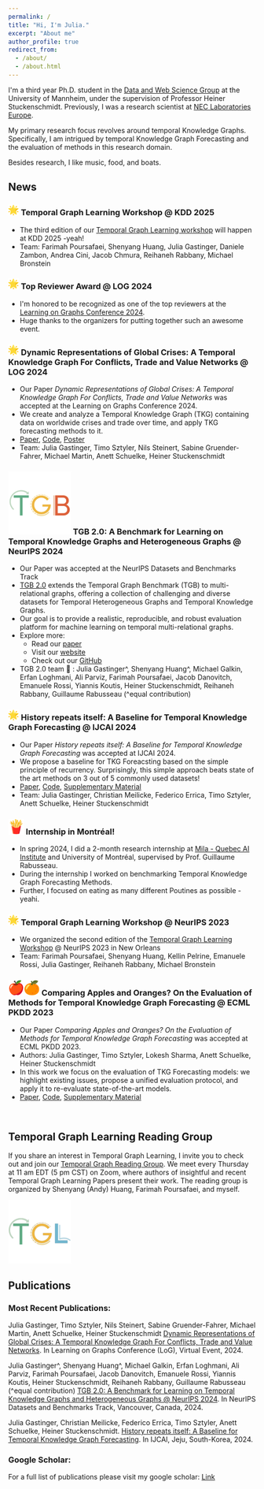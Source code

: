 ```yaml
---
permalink: /
title: "Hi, I'm Julia."
excerpt: "About me"
author_profile: true
redirect_from: 
  - /about/
  - /about.html
---
```



I'm a third year Ph.D. student in the [Data and Web Science Group](https://www.uni-mannheim.de/dws) at the University of Mannheim, under the supervision of Professor Heiner Stuckenschmidt. Previously, I was a research scientist at [NEC Laboratories Europe](https://www.neclab.eu/). 

My primary research focus revolves around temporal Knowledge Graphs. Specifically, I am intrigued by temporal Knowledge Graph Forecasting and the evaluation of methods in this research domain. 

Besides research, I like music, food, and boats.


## News

### ![alt text](image.png) Temporal Graph Learning Workshop @ KDD 2025
* The third edition of our [Temporal Graph Learning workshop](https://sites.google.com/view/tgl-workshop-2025/) will happen at KDD 2025 -yeah!
* Team: Farimah Poursafaei, Shenyang Huang, Julia Gastinger, Daniele Zambon, Andrea Cini, Jacob Chmura, Reihaneh Rabbany, Michael Bronstein


###  ![alt text](image.png) Top Reviewer Award @ LOG 2024 
* I'm honored to be recognized as one of the top reviewers at the [Learning on Graphs Conference 2024](https://logconference.org/).
* Huge thanks to the organizers for putting together such an awesome event.

###  ![alt text](image.png) Dynamic Representations of Global Crises: A Temporal Knowledge Graph For Conflicts, Trade and Value Networks @ LOG 2024 
* Our Paper *Dynamic Representations of Global Crises: A Temporal Knowledge Graph For Conflicts, Trade and Value Networks* was accepted at the Learning on Graphs Conference 2024.
* We create and analyze a Temporal Knowledge Graph (TKG) containing data on worldwide crises and trade over time, and apply TKG forecasting methods to it.
* [Paper](https://openreview.net/forum?id=LipaBQwFeZ), [Code](https://github.com/JuliaGast/GTA_ACLED_TKG/tree/main), [Poster](https://openreview.net/attachment?id=LipaBQwFeZ&name=poster)
* Team: Julia Gastinger, Timo Sztyler, Nils Steinert, Sabine Gruender-Fahrer, Michael Martin, Anett Schuelke, Heiner Stuckenschmidt


### ![alt text](image-17.png) TGB 2.0: A Benchmark for Learning on Temporal Knowledge Graphs and Heterogeneous Graphs @ NeurIPS 2024
* Our Paper was accepted at the NeurIPS Datasets and Benchmarks Track 
* [TGB 2.0](https://tgb.complexdatalab.com/) extends the Temporal Graph Benchmark (TGB) to multi-relational graphs, offering a collection of challenging and diverse datasets for Temporal Heterogeneous Graphs and Temporal Knowledge Graphs. 
* Our goal is to provide a realistic, reproducible, and robust evaluation platform for machine learning on temporal multi-relational graphs.
* Explore more: 
    * Read our [paper](https://arxiv.org/abs/2406.09639) 
    * Visit our [website](https://tgb.complexdatalab.com/)
    * Check out our [GitHub](https://github.com/shenyangHuang/TGB)
* TGB 2.0 team 🙌 : Julia Gastinger^, Shenyang Huang^,  Michael Galkin, Erfan Loghmani,
Ali Parviz, Farimah Poursafaei, Jacob Danovitch, Emanuele Rossi, Yiannis Koutis, Heiner Stuckenschmidt, Reihaneh Rabbany, Guillaume Rabusseau  (^equal contribution)
                                

###  ![alt text](image.png) History repeats itself: A Baseline for Temporal Knowledge Graph Forecasting @ IJCAI 2024 
* Our Paper *History repeats itself: A Baseline for Temporal Knowledge Graph Forecasting* was accepted at IJCAI 2024.
* We propose a baseline for TKG Foreacsting based on the simple principle of recurrency. Surprisingly, this simple approach beats state of the art methods on 3 out of 5 commonly used datasets!
* [Paper](https://github.com/nec-research/recurrency_baseline_tkg/blob/master/main.pdf), [Code](https://github.com/nec-research/recurrency_baseline_tkg), [Supplementary Material](https://github.com/nec-research/recurrency_baseline_tkg/blob/master/supplementary_material.pdf)
* Team: Julia Gastinger, Christian Meilicke, Federico Errica, Timo Sztyler, Anett Schuelke, Heiner Stuckenschmidt

### ![alt text](image-13.png) Internship in Montréal! 
* In spring 2024, I did a 2-month research internship at [Mila - Quebec AI Institute](https://mila.quebec/en/) and University of Montréal, supervised by Prof. Guillaume Rabusseau.
* During the internship I worked on benchmarking Temporal Knowledge Graph Forecasting Methods. 
* Further, I focused on eating as many different Poutines as possible - yeahi.

###  ![alt text](image.png)  Temporal Graph Learning Workshop @ NeurIPS 2023 
* We organized the second edition of the [Temporal Graph Learning Workshop](https://sites.google.com/view/tglworkshop-2023/home) @ NeurIPS 2023 in New Orleans
* Team: Farimah Poursafaei, Shenyang Huang, Kellin Pelrine, Emanuele Rossi, Julia Gastinger, Reihaneh Rabbany, Michael Bronstein

### ![alt text](image-10.png)![alt text](image-9.png) Comparing Apples and Oranges? On the Evaluation of Methods for Temporal Knowledge Graph Forecasting @ ECML PKDD 2023 
* Our Paper *Comparing Apples and Oranges? On the Evaluation of Methods for Temporal Knowledge Graph Forecasting* 
was accepted at ECML PKDD 2023.
* Authors: Julia Gastinger, Timo Sztyler, Lokesh Sharma, Anett Schuelke, Heiner Stuckenschmidt
* In this work we focus on the evaluation of TKG Forecasting models: we highlight existing issues, propose a unified evaluation protocol, and apply it to re-evaluate state-of-the-art models.
* [Paper](https://github.com/JuliaGast/JuliaGast.github.io/blob/master/files/gastinger_evaluation_paper_TKG.pdf), [Code](https://github.com/nec-research/TKG-Forecasting-Evaluation), [Supplementary Material](https://github.com/nec-research/TKG-Forecasting-Evaluation/blob/main/paper_supplementary_material.pdf)

![alt text](image-8.png)

## Temporal Graph Learning Reading Group

If you share an interest in Temporal Graph Learning, I invite you to check out and join our [Temporal Graph Reading Group](https://shenyanghuang.github.io/rg.html). We meet every Thursday at 11 am EDT (5 pm CST) on Zoom, where authors of insightful and recent Temporal Graph Learning Papers present their work. The reading group is organized by Shenyang (Andy) Huang, Farimah Poursafaei, and myself.

![alt text](image-16.png)

## Publications

### Most Recent Publications:
Julia Gastinger, Timo Sztyler, Nils Steinert, Sabine Gruender-Fahrer, Michael Martin, Anett Schuelke, Heiner Stuckenschmidt [Dynamic Representations of Global Crises: A Temporal Knowledge Graph For Conflicts, Trade and Value Networks](https://openreview.net/forum?id=LipaBQwFeZ). In Learning on Graphs Conference (LoG), Virtual Event, 2024.

Julia Gastinger^, Shenyang Huang^, Michael Galkin, Erfan Loghmani,
Ali Parviz, Farimah Poursafaei, Jacob Danovitch, Emanuele Rossi, Yiannis Koutis, Heiner Stuckenschmidt, Reihaneh Rabbany, Guillaume Rabusseau  (^equal contribution) [TGB 2.0: A Benchmark for Learning on Temporal Knowledge Graphs and Heterogeneous Graphs @ NeurIPS 2024](https://arxiv.org/abs/2406.09639). In NeurIPS Datasets and Benchmarks Track, Vancouver, Canada, 2024.

Julia Gastinger, Christian Meilicke, Federico Errica, Timo Sztyler, Anett Schuelke, Heiner Stuckenschmidt.
[History repeats itself: A Baseline for Temporal Knowledge Graph Forecasting](https://github.com/nec-research/recurrency_baseline_tkg/blob/master/main.pdf). In IJCAI, Jeju, South-Korea, 2024.


### Google Scholar:
For a full list of publications please visit my google scholar: [Link](https://scholar.google.com/citations?user=UgrQkB4AAAAJ&hl=en&oi=ao)

